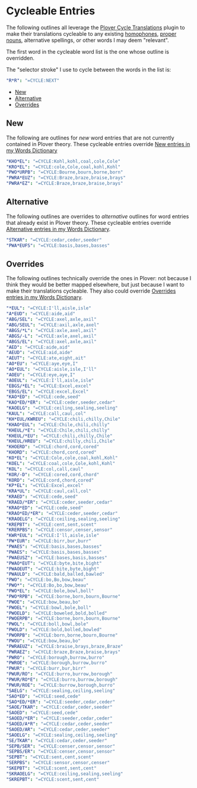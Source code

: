 # Cycleable Entries

The following outlines all leverage the [Plover Cycle Translations][] plugin to
make their translations cycleable to any existing [homophones][], [proper
nouns][], alternative spellings, or other words I may deem "relevant".

The first word in the cycleable word list is the one whose outline is
overridden.

The "selector stroke" I use to cycle between the words in the list is:

```yaml
"R*R": "=CYCLE:NEXT"
```

<!-- vim-markdown-toc GFM -->

* [New](#new)
* [Alternative](#alternative)
* [Overrides](#overrides)

<!-- vim-markdown-toc -->

## New

The following are outlines for _new_ word entries that are not currently
contained in Plover theory. These cycleable entries override [New entries in my
Words Dictionary][]

```yaml
"KHO*EL": "=CYCLE:Kohl,kohl,coal,cole,Cole"
"KRO*EL": "=CYCLE:cole,Cole,coal,kohl,Kohl"
"PWO*URPB": "=CYCLE:Bourne,bourn,borne,born"
"PWRA*EUZ": "=CYCLE:Braze,braze,braise,brays"
"PWRA*EZ": "=CYCLE:Braze,braze,braise,brays"
```

## Alternative

The following outlines are overrides to _alternative_ outlines for word entries
that already exist in Plover theory. These cycleable entries override
[Alternative entries in my Words Dictionary][].


```yaml
"STKAR": "=CYCLE:cedar,ceder,seeder"
"PWA*EUFS": "=CYCLE:basis,bases,basses"
```

## Overrides

The following outlines technically override the ones in Plover: not because
I think they would be better mapped elsewhere, but just because I want to make
their translations cycleable. They also could override [Overrides entries in my
Words Dictionary][].


```yaml
"*EUL": "=CYCLE:I'll,aisle,isle"
"A*EUD": "=CYCLE:aide,aid"
"ABG/SEL": "=CYCLE:axel,axle,axil"
"ABG/SEUL": "=CYCLE:axil,axle,axel"
"ABGS/*L": "=CYCLE:axle,axel,axil"
"ABGS/-L": "=CYCLE:axle,axel,axil"
"ABGS/EL": "=CYCLE:axel,axle,axil"
"AED": "=CYCLE:aide,aid"
"AEUD": "=CYCLE:aid,aide"
"AEUT": "=CYCLE:ate,eight,ait"
"AO*EU": "=CYCLE:aye,eye,I"
"AO*EUL": "=CYCLE:aisle,isle,I'll"
"AOEU": "=CYCLE:eye,aye,I"
"AOEUL": "=CYCLE:I'll,aisle,isle"
"EBGS/*EL": "=CYCLE:Excel,excel"
"EBGS/EL": "=CYCLE:excel,Excel"
"KAO*ED": "=CYCLE:cede,seed"
"KAO*ED/*ER": "=CYCLE:ceder,seeder,cedar"
"KAOELG": "=CYCLE:ceiling,sealing,seeling"
"KAUL": "=CYCLE:call,caul,col"
"KH*EUL/KWREU": "=CYCLE:chili,chilly,Chile"
"KHAO*EUL": "=CYCLE:Chile,chili,chilly"
"KHEUL/*E": "=CYCLE:Chile,chili,chilly"
"KHEUL/*EU": "=CYCLE:chili,chilly,Chile"
"KHEUL/HREU": "=CYCLE:chilly,chili,Chile"
"KHOERD": "=CYCLE:chord,cord,cored"
"KHORD": "=CYCLE:chord,cord,cored"
"KO*EL": "=CYCLE:Cole,cole,coal,kohl,Kohl"
"KOEL": "=CYCLE:coal,cole,Cole,kohl,Kohl"
"KOL": "=CYCLE:col,call,caul"
"KOR/-D": "=CYCLE:cored,cord,chord"
"KORD": "=CYCLE:cord,chord,cored"
"KP*EL": "=CYCLE:Excel,excel"
"KRA*UL": "=CYCLE:caul,call,col"
"KRAED": "=CYCLE:cede,seed"
"KRAED/*ER": "=CYCLE:ceder,seeder,cedar"
"KRAO*ED": "=CYCLE:cede,seed"
"KRAO*ED/*ER": "=CYCLE:ceder,seeder,cedar"
"KRAOELG": "=CYCLE:ceiling,sealing,seeling"
"KREPBT": "=CYCLE:cent,sent,scent"
"KRERPBS": "=CYCLE:censor,censer,sensor"
"KWR*EUL": "=CYCLE:I'll,aisle,isle"
"PW*EUR": "=CYCLE:birr,bur,burr"
"PWAES": "=CYCLE:basis,bases,basses"
"PWAES": "=CYCLE:basis,bases,basses"
"PWAEUSZ": "=CYCLE:bases,basis,basses"
"PWAO*EUT": "=CYCLE:byte,bite,bight"
"PWAOEUT": "=CYCLE:bite,byte,bight"
"PWAULD": "=CYCLE:bald,balled,bawled"
"PWO": "=CYCLE:bo,Bo,bow,beau"
"PWO*": "=CYCLE:Bo,bo,bow,beau"
"PWO*EL": "=CYCLE:bole,bowl,boll"
"PWO*RPB": "=CYCLE:borne,born,bourn,Bourne"
"PWOE": "=CYCLE:bow,beau,bo"
"PWOEL": "=CYCLE:bowl,bole,boll"
"PWOELD": "=CYCLE:boweled,bold,bolled"
"PWOERPB": "=CYCLE:borne,born,bourn,Bourne"
"PWOL": "=CYCLE:boll,bowl,bole"
"PWOLD": "=CYCLE:bold,bolled,bowled"
"PWORPB": "=CYCLE:born,borne,bourn,Bourne"
"PWOU": "=CYCLE:bow,beau,bo"
"PWRAEUZ": "=CYCLE:braise,brays,braze,Braze"
"PWRAEZ": "=CYCLE:braze,Braze,braise,brays"
"PWRO": "=CYCLE:borough,burrow,burro"
"PWROE": "=CYCLE:borough,burrow,burro"
"PWUR": "=CYCLE:burr,bur,birr"
"PWUR/RO": "=CYCLE:burro,burrow,borough"
"PWUR/RO*E": "=CYCLE:burro,burrow,borough"
"PWUR/ROE": "=CYCLE:burrow,borough,burro"
"SAELG": "=CYCLE:sealing,ceiling,seeling"
"SAO*ED": "=CYCLE:seed,cede"
"SAO*ED/*ER": "=CYCLE:seeder,cedar,ceder"
"SAOE/TKAR": "=CYCLE:cedar,ceder,seeder"
"SAOED": "=CYCLE:seed,cede"
"SAOED/*ER": "=CYCLE:seeder,cedar,ceder"
"SAOED/A*R": "=CYCLE:cedar,ceder,seeder"
"SAOED/AR": "=CYCLE:cedar,ceder,seeder"
"SAOELG": "=CYCLE:sealing,ceiling,seeling"
"SE/TKAR": "=CYCLE:cedar,ceder,seeder"
"SEPB/SER": "=CYCLE:censer,censor,sensor"
"SEPBS/ER": "=CYCLE:censer,censor,sensor"
"SEPBT": "=CYCLE:sent,cent,scent"
"SERPBS": "=CYCLE:sensor,censor,censer"
"SKEPBT": "=CYCLE:scent,sent,cent"
"SKRAOELG": "=CYCLE:ceiling,sealing,seeling"
"SKREPBT": "=CYCLE:scent,sent,cent"
```

[Alternative entries in my Words Dictionary]: ./words.md#alternative
[homophones]: https://en.wikipedia.org/wiki/Homophone
[New entries in my Words Dictionary]: ./words.md#new
[Overrides entries in my Words Dictionary]: ./words#overrides
[Plover Cycle Translations]: https://github.com/paulfioravanti/plover-cycle-translations
[proper nouns]: https://en.wikipedia.org/wiki/Proper_noun
